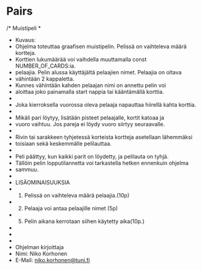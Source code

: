 # Pairs
/* Muistipeli
 *
 * Kuvaus:
 * Ohjelma toteuttaa graafisen muistipelin. Pelissä on vaihteleva määrä kortteja.
 * Korttien lukumäärää voi vaihdella muuttamalla const NUMBER_OF_CARDS:ia.
 * pelaajia. Pelin alussa käyttäjältä pelaajien nimet. Pelaajia on oltava
 * vähintään 2 kappaletta.
 * Kunnes vähintään kahden pelaajan nimi on annettu pelin voi
 * aloittaa joko painamalla start nappia tai kääntämällä korttia.
 *
 * Joka kierroksella vuorossa oleva pelaaja napauttaa hiirellä kahta korttia.
 *
 * Mikäli pari löytyy, lisätään pisteet pelaajalle, kortit katoaa ja
 * vuoro vaihtuu. Jos pareja ei löydy vuoro siirtyy seuraavalle.
 *
 * Rivin tai sarakkeen tyhjetessä korteista kortteja asetellaan lähemmäksi
 * toisiaan sekä keskemmälle pelilauttaa.
 *
 * Peli päättyy, kun kaikki parit on löydetty, ja pelilauta on tyhjä.
 * Tällöin pelin lopputilannetta voi tarkastella hetken ennenkuin ohjelma
 * sammuu.
 *
 * LISÄOMINAISUUKSIA
 * 1. Pelissä on vaihteleva määrä pelaajia.(10p)
 * 2. Pelaaja voi antaa pelaajille nimet (5p)
 * 5. Pelin aikana kerrotaan siihen käytetty aika(10p.)
 *
 *
 *
 * Ohjelman kirjoittaja
 * Nimi: Niko Korhonen
 * E-Mail: niko.korhonen@tuni.fi
